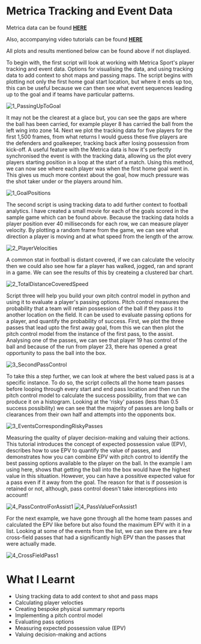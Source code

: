 # Metrica Tracking and Event Data

Metrica data can be found **<a href="https://github.com/metrica-sports/sample-data">HERE</a>**

Also, accompanying video tutorials can be found **<a href="https://www.youtube.com/watch?v=5X1cSehLg6s">HERE</a>**

All plots and results mentioned below can be found above if not displayed.

To begin with, the first script will look at working with Metrica Sport's player tracking and event data. Options for visualising the data, and using tracking data to add context to shot maps and passing maps. The script begins with plotting not only the first home goal start location, but where it ends up too, this can be useful because we can then see what event sequences leading up to the goal and if teams have particular patterns.

![1_PassingUpToGoal](1_PassingUpToGoal.png)

It may not be the clearest at a glace but, you can see the gaps are where the ball has been carried, for example player 8 has carried the ball from the left wing into zone 14. Next we plot the tracking data for five players for the first 1,500 frames, from what returns I would guess these five players are the defenders and goalkeeper, tracking back after losing possession from kick-off. A useful feature with the Metrica data is how it's perfectly synchronised the event is with the tracking data, allowing us the plot every players starting position in a loop at the start of a match. Using this method, we can now see where each player was when the first home goal went in. This gives us much more context about the goal, how much pressure was the shot taker under or the players around him.

![1_GoalPositions](1_GoalPositions.png)

The second script is using tracking data to add further context to football analytics. I have created a small movie for each of the goals scored in the sample game which can be found above. Because the tracking data holds a player position ever 40 milliseconds for each row, we can measure player velocity. By plotting a random frame from the game, we can see what direction a player is moving and at what speed from the length of the arrow.

![2_PlayerVelocities](2_PlayerVelocities.png)

A common stat in football is distant covered, if we can calculate the velocity then we could also see how far a player has walked, jogged, ran and sprant in a game. We can see the results of this by createing a clustered bar chart.

![2_TotalDistanceCoveredSpeed](2_TotalDistanceCoveredSpeed.png)

Script three will help you build your own pitch control model in python and using it to evaluate a player's passing options. Pitch control measures the probability that a team will retain possession of the ball if they pass it to another location on the field. It can be used to evaluate passing options for a player, and quantify the probability of success. First, we plot the three passes that lead upto the first away goal, from this we can then plot the pitch control model from the instance of the first pass, to the assist. Analysing one of the passes, we can see that player 19 has control of the ball and because of the run from player 23, there has opened a great opportunity to pass the ball into the box.

![3_SecondPassControl](3_SecondPassControl.png)

To take this a step further, we can look at where the best valued pass is at a specific instance. To do so, the script collects all the home team passes before looping through every start and end pass location and then run the pitch control model to calculate the success possibility, from that we can produce it on a histogram. Looking at the 'risky' passes (less than 0.5 success possibility) we can see that the majority of passes are long balls or clearances from their own half and attempts into the opponents box. 

![3_EventsCorrespondingRiskyPasses](3_EventsCorrespondingRiskyPasses.png)

Measuring the quality of player decision-making and valuing their actions. This tutorial introduces the concept of expected possession value (EPV), describes how to use EPV to quantify the value of passes, and demonstrates how you can combine EPV with pitch control to identify the best passing options available to the player on the ball. In the example I am using here, shows that getting the ball into the box would have the highest value in this situation. However, you can have a possitive expected value for a pass even if it away from the goal. The reason for that is if possesion is retained or not, although, pass control doesn't take interceptions into account!

![4_PassControlForAssist1](4_PassControlForAssist1.png)
![4_PassValueForAssist1](4_PassValueForAssist1.png)

For the next example, we have gone through all the home team passes and calculated the EPV like before but also found the maximum EPV with it in a list. Looking at some of the events from the list, we can see there are a few cross-field passes that had a significantly high EPV than the passes that were actually made.

![4_CrossFieldPass1](4_CrossFieldPass1.png)

# What I Learnt

- Using tracking data to add context to shot and pass maps
- Calculating player velocties
- Creating bespoke physical summary reports
- Implementing a pitch control model
- Evaluating pass options
- Measuring expected possession value (EPV)
- Valuing decision-making and actions
